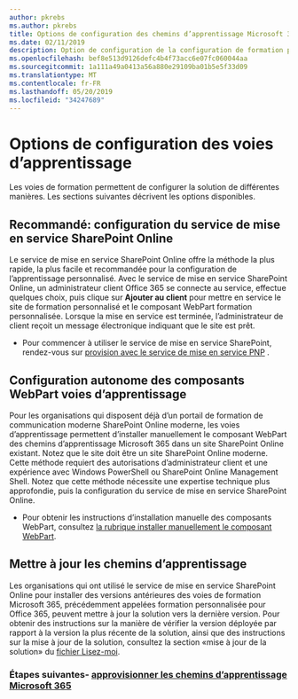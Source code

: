 ```yaml
---
author: pkrebs
ms.author: pkrebs
title: Options de configuration des chemins d’apprentissage Microsoft 365
ms.date: 02/11/2019
description: Option de configuration de la configuration de formation personnalisée
ms.openlocfilehash: bef8e513d9126defc4b4f73acc6e07fc060044aa
ms.sourcegitcommit: 1a111a49a0413a56a880e29109ba01b5e5f33d09
ms.translationtype: MT
ms.contentlocale: fr-FR
ms.lasthandoff: 05/20/2019
ms.locfileid: "34247689"
---
```

# <a name="learning-pathways-setup-options"></a>Options de configuration des voies d’apprentissage
Les voies de formation permettent de configurer la solution de différentes manières. Les sections suivantes décrivent les options disponibles.

## <a name="recommended---sharepoint-online-provisioning-service-setup"></a>Recommandé: configuration du service de mise en service SharePoint Online 
Le service de mise en service SharePoint Online offre la méthode la plus rapide, la plus facile et recommandée pour la configuration de l’apprentissage personnalisé. Avec le service de mise en service SharePoint Online, un administrateur client Office 365 se connecte au service, effectue quelques choix, puis clique sur **Ajouter au client** pour mettre en service le site de formation personnalisé et le composant WebPart formation personnalisée. Lorsque la mise en service est terminée, l’administrateur de client reçoit un message électronique indiquant que le site est prêt. 

- Pour commencer à utiliser le service de mise en service SharePoint, rendez-vous sur [provision avec le service de mise en service PNP](custom_provision.md) .   

## <a name="stand-alone-learning-pathways-web-part-setup"></a>Configuration autonome des composants WebPart voies d’apprentissage
Pour les organisations qui disposent déjà d’un portail de formation de communication moderne SharePoint Online moderne, les voies d’apprentissage permettent d’installer manuellement le composant WebPart des chemins d’apprentissage Microsoft 365 dans un site SharePoint Online existant. Notez que le site doit être un site SharePoint Online moderne. Cette méthode requiert des autorisations d’administrateur client et une expérience avec Windows PowerShell ou SharePoint Online Management Shell. Notez que cette méthode nécessite une expertise technique plus approfondie, puis la configuration du service de mise en service SharePoint Online.

- Pour obtenir les instructions d’installation manuelle des composants WebPart, consultez [la rubrique installer manuellement le composant WebPart](custom_manualsetup.md). 

## <a name="update-learning-pathways"></a>Mettre à jour les chemins d’apprentissage
Les organisations qui ont utilisé le service de mise en service SharePoint Online pour installer des versions antérieures des voies de formation Microsoft 365, précédemment appelées formation personnalisée pour Office 365, peuvent mettre à jour la solution vers la dernière version. Pour obtenir des instructions sur la manière de vérifier la version déployée par rapport à la version la plus récente de la solution, ainsi que des instructions sur la mise à jour de la solution, consultez la section «mise à jour de la solution» du [fichier Lisez-moi](https://github.com/pnp/custom-learning-office-365/blob/master/README.md).

### <a name="next-steps---provision-microsoft-365-learning-pathwayscustomprovisionmd"></a>Étapes suivantes- [approvisionner les chemins d’apprentissage Microsoft 365](custom_provision.md)
